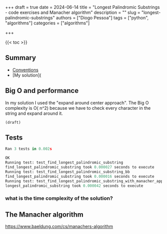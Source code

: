 +++
draft = true
date = 2024-06-14
title = "Longest Palindromic Substrings - code exercises and Manacher algorithm"
description = ""
slug = "longest-palindromic-substrings"
authors = ["Diogo Pessoa"]
tags = ["python", "algorithms"]
categories = ["algorithms"]

+++

{{< toc >}}

## Summary

- [Conventions](https://diogo-pessoa.github.io/posts/conventions)
- [My solution](

## Big O and performance

In my solution I used the "expand around center approach". The Big O complexity is O(
n^2) because we have to check every character in the string and expand around it.

`(draft)`

## Tests

```python
Ran 3 tests in 0.002s

OK
Running test: test_find_longest_palindromic_substring
find_longest_palindromic_substring took 0.000027 seconds to execute
Running test: test_find_longest_palindromic_substring_bb
find_longest_palindromic_substring took 0.000016 seconds to execute
Running test: test_find_longest_palindromic_substring_with_manacher_approach
longest_palindromic_substring took 0.000042 seconds to execute

```

### what is the time complexity of the solution?

## The Manacher algorithm

https://www.baeldung.com/cs/manachers-algorithm

